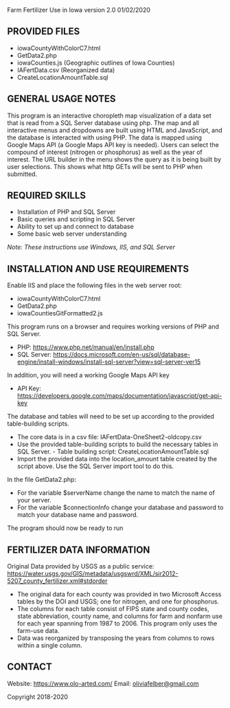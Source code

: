 Farm Fertilizer Use in Iowa version 2.0 01/02/2020

PROVIDED FILES
--------------
- iowaCountyWithColorC7.html
- GetData2.php
- iowaCounties.js (Geographic outlines of Iowa Counties)
- IAFertData.csv (Reorganized data)
- CreateLocationAmountTable.sql

GENERAL USAGE NOTES
-------------------
This program is an interactive choropleth map visualization of a data set 
that is read from a SQL Server database using php. The map and all 
interactive menus and dropdowns are built using HTML and JavaScript, and 
the database is interacted with using PHP. The data is mapped using Google
Maps API (a Google Maps API key is needed). Users can select the compound of 
interest (nitrogen or phosphorus) as well as the year of interest. The URL builder
in the menu shows the query as it is being built by user selections. This shows what
http GETs will be sent to PHP when submitted.

REQUIRED SKILLS
---------------
- Installation of PHP and SQL Server
- Basic queries and scripting in SQL Server
- Ability to set up and connect to database
- Some basic web server understanding

*Note: These instructions use Windows, IIS, and SQL Server*

INSTALLATION AND USE REQUIREMENTS
---------------------------------
Enable IIS and place the following files in the web server root:
- iowaCountyWithColorC7.html
- GetData2.php
- iowaCountiesGitFormatted2.js

This program runs on a browser and requires working versions of 
PHP and SQL Server.
- PHP: https://www.php.net/manual/en/install.php
- SQL Server: https://docs.microsoft.com/en-us/sql/database-engine/install-windows/install-sql-server?view=sql-server-ver15

In addition, you will need a working Google Maps API key
- API Key: https://developers.google.com/maps/documentation/javascript/get-api-key

The database and tables will need to be set up according to the provided table-building scripts.
-   The core data is in a csv file: IAFertData-OneSheet2-oldcopy.csv
-   Use the provided table-building scripts to build the necessary tables in SQL Server. 
        - Table building script: CreateLocationAmountTable.sql
-   Import the provided data into the location_amount table created by the script above.
    Use the SQL Server import tool to do this.

In the file GetData2.php: 
- For the variable $serverName change the name to match the name of your server.
- For the variable $connectionInfo change your database and password to match your database name and password.

The program should now be ready to run

FERTILIZER DATA INFORMATION
---------------------------
Original Data provided by USGS as a public service: https://water.usgs.gov/GIS/metadata/usgswrd/XML/sir2012-5207_county_fertilizer.xml#stdorder
-   The original data for each county was provided in two Microsoft Access
    tables by the DOI and USGS; one for nitrogen, and one for phosphorus.
-   The columns for each table consist of FIPS state and county codes, 
    state abbreviation, county name, and columns for farm and nonfarm use
    for each year spanning from 1987 to 2006. This program only uses the farm-use data. 
-   Data was reorganized by transposing the years from columns to rows within a single column. 

CONTACT
-------
Website: https://www.olo-arted.com/
Email: oliviafelber@gmail.com

Copyright 2018-2020
